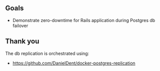 ## Goals

- Demonstrate zero-downtime for Rails application during Postgres db failover

## Thank you

The db replication is orchestrated using:

- https://github.com/DanielDent/docker-postgres-replication
